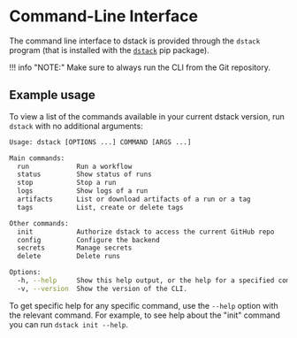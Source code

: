 # Command-Line Interface

The command line interface to dstack is provided through the `dstack` program (that is installed with the 
[`dstack`](https://pypi.org/project/dstack/) pip package).

!!! info "NOTE:"
    Make sure to always run the CLI from the Git repository.

## Example usage

To view a list of the commands available in your current dstack version, run `dstack` with no additional arguments:

```bash
Usage: dstack [OPTIONS ...] COMMAND [ARGS ...]

Main commands:
  run            Run a workflow
  status         Show status of runs
  stop           Stop a run
  logs           Show logs of a run
  artifacts      List or download artifacts of a run or a tag
  tags           List, create or delete tags

Other commands:
  init           Authorize dstack to access the current GitHub repo
  config         Configure the backend
  secrets        Manage secrets
  delete         Delete runs

Options:
  -h, --help     Show this help output, or the help for a specified command.
  -v, --version  Show the version of the CLI.
```

To get specific help for any specific command, use the `--help` option with the relevant command. 
For example, to see help about the "init" command you can run `dstack init --help`.

[//]: # (For more detailed information, refer to each command's section of this documentation, available in the navigation )
[//]: # (section of this page.)
